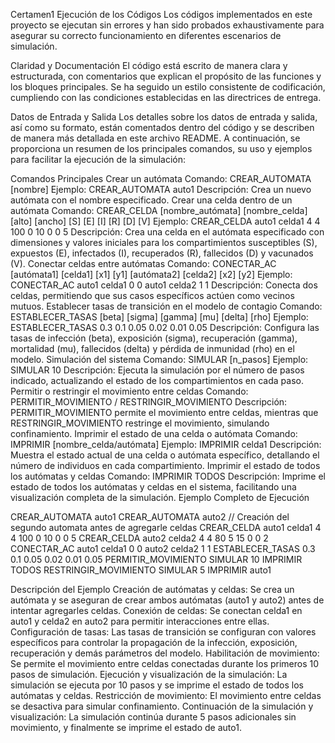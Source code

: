 Certamen1
Ejecución de los Códigos
Los códigos implementados en este proyecto se ejecutan sin errores y han sido probados exhaustivamente para asegurar su correcto funcionamiento en diferentes escenarios de simulación.

Claridad y Documentación
El código está escrito de manera clara y estructurada, con comentarios que explican el propósito de las funciones y los bloques principales. Se ha seguido un estilo consistente de codificación, cumpliendo con las condiciones establecidas en las directrices de entrega.

Datos de Entrada y Salida
Los detalles sobre los datos de entrada y salida, así como su formato, están comentados dentro del código y se describen de manera más detallada en este archivo README. A continuación, se proporciona un resumen de los principales comandos, su uso y ejemplos para facilitar la ejecución de la simulación:

Comandos Principales
Crear un autómata
Comando: CREAR_AUTOMATA [nombre]
Ejemplo: CREAR_AUTOMATA auto1
Descripción: Crea un nuevo autómata con el nombre especificado.
Crear una celda dentro de un autómata
Comando: CREAR_CELDA [nombre_autómata] [nombre_celda] [alto] [ancho] [S] [E] [I] [R] [D] [V]
Ejemplo: CREAR_CELDA auto1 celda1 4 4 100 0 10 0 0 5
Descripción: Crea una celda en el autómata especificado con dimensiones y valores iniciales para los compartimientos susceptibles (S), expuestos (E), infectados (I), recuperados (R), fallecidos (D) y vacunados (V).
Conectar celdas entre autómatas
Comando: CONECTAR_AC [autómata1] [celda1] [x1] [y1] [autómata2] [celda2] [x2] [y2]
Ejemplo: CONECTAR_AC auto1 celda1 0 0 auto1 celda2 1 1
Descripción: Conecta dos celdas, permitiendo que sus casos específicos actúen como vecinos mutuos.
Establecer tasas de transición en el modelo de contagio
Comando: ESTABLECER_TASAS [beta] [sigma] [gamma] [mu] [delta] [rho]
Ejemplo: ESTABLECER_TASAS 0.3 0.1 0.05 0.02 0.01 0.05
Descripción: Configura las tasas de infección (beta), exposición (sigma), recuperación (gamma), mortalidad (mu), fallecidos (delta) y pérdida de inmunidad (rho) en el modelo.
Simulación del sistema
Comando: SIMULAR [n_pasos]
Ejemplo: SIMULAR 10
Descripción: Ejecuta la simulación por el número de pasos indicado, actualizando el estado de los compartimientos en cada paso.
Permitir o restringir el movimiento entre celdas
Comando: PERMITIR_MOVIMIENTO / RESTRINGIR_MOVIMIENTO
Descripción: PERMITIR_MOVIMIENTO permite el movimiento entre celdas, mientras que RESTRINGIR_MOVIMIENTO restringe el movimiento, simulando confinamiento.
Imprimir el estado de una celda o autómata
Comando: IMPRIMIR [nombre_celda/autómata]
Ejemplo: IMPRIMIR celda1
Descripción: Muestra el estado actual de una celda o autómata específico, detallando el número de individuos en cada compartimiento.
Imprimir el estado de todos los autómatas y celdas
Comando: IMPRIMIR TODOS
Descripción: Imprime el estado de todos los autómatas y celdas en el sistema, facilitando una visualización completa de la simulación.
Ejemplo Completo de Ejecución

CREAR_AUTOMATA auto1
CREAR_AUTOMATA auto2  // Creación del segundo automata antes de agregarle celdas
CREAR_CELDA auto1 celda1 4 4 100 0 10 0 0 5
CREAR_CELDA auto2 celda2 4 4 80 5 15 0 0 2
CONECTAR_AC auto1 celda1 0 0 auto2 celda2 1 1
ESTABLECER_TASAS 0.3 0.1 0.05 0.02 0.01 0.05
PERMITIR_MOVIMIENTO
SIMULAR 10
IMPRIMIR TODOS
RESTRINGIR_MOVIMIENTO
SIMULAR 5
IMPRIMIR auto1


Descripción del Ejemplo
Creación de autómatas y celdas: Se crea un autómata y se aseguran de crear ambos autómatas (auto1 y auto2) antes de intentar agregarles celdas.
Conexión de celdas: Se conectan celda1 en auto1 y celda2 en auto2 para permitir interacciones entre ellas.
Configuración de tasas: Las tasas de transición se configuran con valores específicos para controlar la propagación de la infección, exposición, recuperación y demás parámetros del modelo.
Habilitación de movimiento: Se permite el movimiento entre celdas conectadas durante los primeros 10 pasos de simulación.
Ejecución y visualización de la simulación: La simulación se ejecuta por 10 pasos y se imprime el estado de todos los autómatas y celdas.
Restricción de movimiento: El movimiento entre celdas se desactiva para simular confinamiento.
Continuación de la simulación y visualización: La simulación continúa durante 5 pasos adicionales sin movimiento, y finalmente se imprime el estado de auto1.